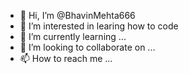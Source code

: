 - 👋 Hi, I’m @BhavinMehta666
- 👀 I’m interested in learing how to code 
- 🌱 I’m currently learning ...
- 💞️ I’m looking to collaborate on ...
- 📫 How to reach me ...

<!---
BhavinMehta666/BhavinMehta666 is a ✨ special ✨ repository because its `README.md` (this file) appears on your GitHub profile.
You can click the Preview link to take a look at your changes.
--->
